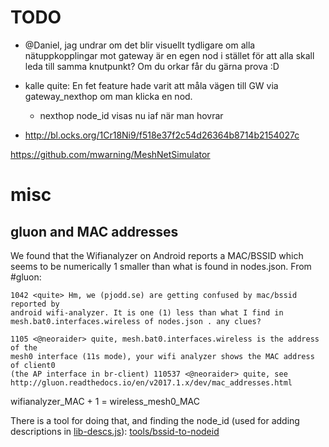 
# TODO

- @Daniel, jag undrar om det blir visuellt tydligare om alla nätuppkopplingar
  mot gateway är en egen nod i stället för att alla skall leda till samma
  knutpunkt? Om du orkar får du gärna prova :D

- kalle quite: En fet feature hade varit att måla vägen till GW via
  gateway_nexthop om man klicka en nod.
  - nexthop node_id visas nu iaf när man hovrar

- http://bl.ocks.org/1Cr18Ni9/f518e37f2c54d26364b8714b2154027c

https://github.com/mwarning/MeshNetSimulator

# misc

## gluon and MAC addresses

We found that the Wifianalyzer on Android reports a MAC/BSSID which seems to be
numerically 1 smaller than what is found in nodes.json. From #gluon:

    1042 <quite> Hm, we (pjodd.se) are getting confused by mac/bssid reported by
    android wifi-analyzer. It is one (1) less than what I find in
    mesh.bat0.interfaces.wireless of nodes.json . any clues?

    1105 <@neoraider> quite, mesh.bat0.interfaces.wireless is the address of the
    mesh0 interface (11s mode), your wifi analyzer shows the MAC address of client0
    (the AP interface in br-client) 110537 <@neoraider> quite, see
    http://gluon.readthedocs.io/en/v2017.1.x/dev/mac_addresses.html

wifianalyzer_MAC + 1 = wireless_mesh0_MAC

There is a tool for doing that, and finding the node_id (used for adding
descriptions in [lib-descs.js](lib-descs.js)): [tools/bssid-to-nodeid](tools/bssid-to-nodeid)

